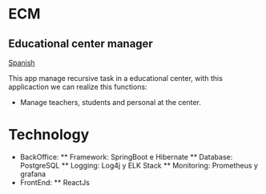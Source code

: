 # ECM
## Educational center manager

[Spanish](./README_es.md)

This app manage recursive task in a educational center, with this applicaction we can realize this functions:

* Manage teachers, students and personal at the center.

# Technology
* BackOffice:
** Framework: SpringBoot e Hibernate
** Database: PostgreSQL
** Logging: Log4j y ELK Stack
** Monitoring: Prometheus y grafana
* FrontEnd:
** ReactJs
